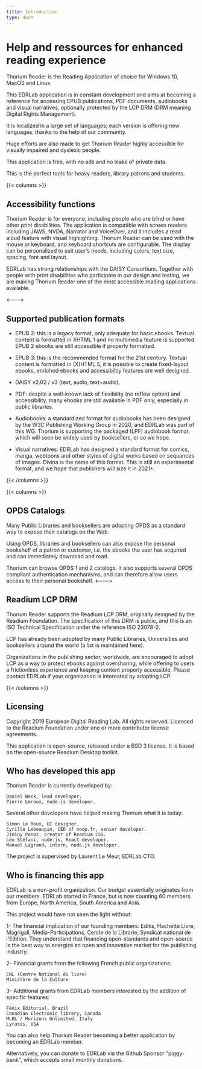 ```yaml
---
title: Introduction
type: docs
---
```


# Help and ressources for enhanced reading experience 

Thorium Reader is the Reading Application of choice for Windows 10, MacOS and Linux.

This EDRLab application is in constant development and aims at becoming a reference for accessing EPUB publications, PDF documents, audiobooks and visual narratives, optionally protected by the LCP DRM (DRM meaning Digital Rights Management).

It is localized in a large set of languages; each version is offering new languages, thanks to the help of our community.

Huge efforts are also made to get Thorium Reader highly accessible for visually impaired and dyslexic people.

This application is free, with no ads and no leaks of private data.

This is the perfect tools for heavy readers, library patrons and students. 

{{< columns >}}


## Accessibility functions

Thorium Reader is for everyone, including people who are blind or have other print disabilities. The application is compatible with screen readers including JAWS, NVDA, Narrator and VoiceOver, and it includes a read aloud feature with visual highlighting. Thorium Reader can be used with the mouse or keyboard, and keyboard shortcuts are configurable. The display can be personalized to suit user’s needs, including colors, text size, spacing, font and layout.

EDRLab has strong relationships with the DAISY Consortium. Together with people with print disabilities who participate in our design and testing, we are making Thorium Reader one of the most accessible reading applications available. 

<--->

## Supported publication formats

* EPUB 2: this is a legacy format, only adequate for basic ebooks. Textual content is formatted in XHTML 1 and no multimedia feature is supported. EPUB 2 ebooks are still accessible if properly formatted.

* EPUB 3: this is the recommended format for the 21st century. Textual content is formatted in (X)HTML 5, it is possible to create fixed-layout ebooks, enriched ebooks and accessibiltiy features are well designed.

* DAISY v2.02 / v3 (text, audio, text+audio).

* PDF: despite a well-known lack of flexibility (no reflow option) and accessibility, many ebooks are still available in PDF only, especially in public libraries.

* Audiobooks: a standardized format for audiobooks has been designed by the W3C Publishing Working Group in 2020, and EDRLab was part of this WG. Thorium is supporting the packaged (LPF) audiobook format, which will soon be widely used by booksellers, or so we hope.

* Visual narratives: EDRLab has designed a standard format for comics, manga, webtoons and other styles of digital works based on sequances of images. Divina is the name of this format. This is still an experimental format, and we hope that publishers will size it in 2021+. 

{{< /columns >}}


{{< columns >}}


## OPDS Catalogs

Many Public Libraries and booksellers are adopting OPDS as a standard way to expose their catalogs on the Web.

Using OPDS, libraries and booksellers can also expose the personal bookshelf of a patron or customer, i.e. the ebooks the user has acquired and can immediately download and read.

Thorium can browse OPDS 1 and 2 catalogs. It also supports several OPDS compliant authentication mechanisms, and can therefore allow users access to their personal bookshelf. 
<--->

## Readium LCP DRM

Thorium Reader supports the Readium LCP DRM, originally designed by the Readium Foundation. The specification of this DRM is public, and this is an ISO Technical Specification under the reference ISO 23078-2.

LCP has already been adopted by many Public Libraries, Universities and booksellers around the world (a list is maintained here).

Organizations in the publishing sector, worldwide, are encouraged to adopt LCP as a way to protect ebooks against oversharing, while offering to users a frictionless experience and keeping content properly accessible. Please contact EDRLab if your organization is interested by adopting LCP. 

{{< /columns >}}

## Licensing

Copyright 2019 European Digital Reading Lab. All rights reserved. Licensed to the Readium Foundation under one or more contributor license agreements.

This application is open-source, released under a BSD 3 license. It is based on the open-source Readium Desktop toolkit.

## Who has developed this app

Thorium Reader is currently developed by:

    Daniel Weck, lead developer.
    Pierre Leroux, node.js developer.

Several other developers have helped making Thorium what it is today:

    Simon Le Roux, UI designer.
    Cyrille Lebeaupin, CEO of noop.fr, senior developer.
    Jiminy Panoz, creator of Readium CSS.
    Léo Stéfani, node.js, React developer.
    Manuel Lagrand, intern, node.js developer.

The project is supervised by Laurent Le Meur, EDRLab CTO.

## Who is financing this app

EDRLab is a non-profit organization. Our budget essentially originates from our members. EDRLab started in France, but is now counting 60 members from Europe, North America, South America and Asia.

This project would have not seen the light without:

1- The financial implication of our founding members: Editis, Hachette Livre, Magrigall, Media-Participations, Cercle de la Librarie, Syndicat national de l'Edition. They understand that financing open-standards and open-source is the best way to energize an open and innovative market for the publishing industry.

2- Financial grants from the following French public organizations:

    CNL (Centre National du livre)
    Ministère de la Culture

3- Additional grants from EDRLab members interested by the addition of specific features:

    Fênix Editorial, Brazil
    Canadian Electronic library, Canada
    MLOL / Horizons Unlimited, Italy
    Lyrasis, USA

You can also help Thorium Reader becoming a better application by becoming an EDRLab member.

Alternatively, you can donate to EDRLab via the Github Sponsor "piggy-bank", which accepts small monthly donations. 